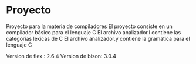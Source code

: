 # Proyecto
Proyecto para la materia de compiladores
El proyecto consiste en un compilador básico para el lenguaje C
El archivo analizador.l contiene las categorias lexicas de C
El archivo analizador.y contiene la gramatica para el lenguaje C

Version de flex : 2.6.4
Version de bison: 3.0.4

